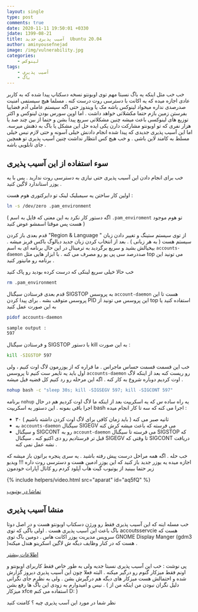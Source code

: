 ```yaml
---
layout: single
type: post
comments: true
date: 2020-11-11 19:50:01 +0330
jdate: 1399-08-21
title: آسیب پذیری جدید  Ubuntu 20.04
author: aminyousefnejad
image: /img/vulnerability.jpg
categories:
    - لینوکس
tags:
    - آسیب پذیری
    - باگ
---
```


خب خب مثل اینکه یه باگ نسبتا مهم توی اوبونتو نسخه دسکتاپ پیدا شده که به کاربر عادی اجازه میده که یه اکانت با دسترسی روت درست کنه . مسلما هیچ سیستمی امنیت صدرصدی نداره میخواد لینوکس باشه مک یا ویندوز حتی اگه سیستم عاملی آدم فضاییا بفرستن  زمین بازم حتما مکشلاتی خواهد داشت . اما اوپن سورس بودن لینوکس و اکثر توزیع های لینوکسی باعث میشه چنین مشکلاتی سریع پیدا بشن و حتما از بین چند صد یا هزار نفری که تو اوبونتو مشارکت دارن یکی ایده حل این مشکل یا باگ به ذهنش میرسه. اما این آسیب پذیری جدیدی که پیدا شده انجام دادنش خیلی آسونه و حتی لازم نیس خیلی مسلط به کامند لاین باشی . و خب هیچ کس انتظار نداشت چنین آسیب پذیری تو همچین جای تابلویی باشه . 

<div id="read-more"></div>

## سوء استفاده از این آسیب پذیری 

خب برای انجام دادن این آسیب پذیری حتی نیازی به دسترسی روت ندارید . پس با یه یوزر استاندارد لاگین کنید . 

اولین کار ساختن یه سیمبلیک لینک تو دایرکتوری هوم هست :‌

```sh
ln -s /dev/zero .pam_environment
```

( اگه دستور کار نکرد به این معنی که فایل به اسم `.pam_enviroment` تو هوم موجود هست پس موقتا اسمشو عوض کنید )

قدم بعدی باز کردن "Region & Language " از توی سیستم ستینگ و تغییر دادن زبان سیستم هست ( به هر زبانی ) . بعد از انتخاب کردن زبان جدید دیالوگ باکس فریز میشه . بیخیالش بشید و سریع برگردید به ترمینال در این حال برنامه ای به اسم `accounts-daemon` صددرصد سی پی یو رو مصرف می کنه . با ابزار هایی مثل top می تونید این برنامه رو مانیتور کنید . 

خب حالا خیلی سریع لینکی که درست کرده بودید رو پاک کنید 

```sh
rm .pam_environment
```

قدم بعدی فرستادن سیگنال SIGSTOP  به پروسس `account-daemon` هست تا این پروسس متوقف بشه . برای پیدا کردن PID این پروسس می تونید از top استفاده کنید یا به این صورت عمل کنید 

```sh
pidof accounts-daemon

sample output : 
597 
```

و فرستادن سیگنال SIGSTOP با دستور kill به این صورت :

```sh
kill -SIGSTOP 597
```

خب این قسمت قسمت حساس ماجراس . ما قراره که از یوزرمون لاگ اوت کنیم ، ولی اول باید یه تایمر ست کنیم تا پروسس `accounts-daemon` رو ریست کنه بعد از اینکه لاگ اوت کردیم دوباره شروع به کار کنه . اگه این مرحله رو رد کنیم کل قضیه فیل میشه . 

```sh
nohup bash -c "sleep 30s; kill -SIGSEGV 597; kill -SIGCONT 597"
```

برنامه `nohup` یه راه ساده س که یه اسکریپت بعد از اینکه ما لاگ اوت کردیم هم در حال اجرا باقی بمونه . این دستور  یه اسکریپت bash اجرا می کنه که سه تا کار انجام میده :

- ۳۰ ثانیه صبر می کنه ( باید زمان کافی برای لاگ اوت کردن داشته باشیم )
- به `accounts-daemon` سیگنال SIGEGV می فرسته که باعث میشه کرش کنه 
- و سیگنال SIGCONT رو به `account-daemon` می فرسته تا سیگنال SIGSTOP که قبل تر فرستادیم رو دی اکتیو کنه . سیگنال SIGEGV تا وقتی که SIGCONT دریافت نشه عمل نمی کنه .

خب حله . اگه همه مراحل درست پیش رفته باشید . یه سری پنجره براتون باز میشه که اجازه میده یه یوزر جدید باز کنید که این یوزر ادمین هست و دسترسی روت داره !!! ویدیو زیر حتما ببینید از یوتیوب گیت هاب آپلود کردم رو کانال آپارات خودمون 

{%
	include helpers/video.html
	src="aparat"
	id="aq5fQ"
%}

[تماشا در یوتیوب ](https://www.youtube.com/watch?v=8IjTq7GBupw&feature=youtu.be)

## منشا آسیب پذیری 

خب مسله اینه که این آسیب پذیری فقط رو ورژن دسکتاپ اوبونتو هست و در اصل دوتا باگ باعث این آسیب پذیری هست . اولی باگی که توی accoutsservcie هست که سرویس مدیریت یوزر اکانت هاس . دومین باگ توی GNOME Display Manger (gdm3 )هست که در کنار وظایف دیگه ش لاگین اسکرینو هندل میکنه . 

[اطلاعات بیشتر](https://securitylab.github.com/research/Ubuntu-gdm3-accountsservice-LPE)



پی نوشت : خب این آسیب پذیری نسبتا جدیه ولی به طور خاص فقط کاربرای اوبونتو و اونم فقط میزکار گنوم رو درگیر میکنه . البته فعلا چون این آسیب پذیری دیروز گزارش شده و احتمالش هست میزکار های دیگه هم درگیرش بشن . ولی به نظرم جای نگرانی نیس و امیدوارم به زودی این باگ ها رفع بشن . ( دلیل نگران نبودن من اینکه من از میزکار xfce استفاده می کنم D: )

نظر شما در مورد این آسب پذیری چیه ؟ کامنت کنید 